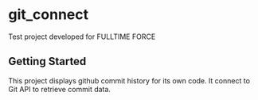 # git_connect

Test project developed for FULLTIME FORCE

## Getting Started

This project displays github commit history for its own code. It connect to Git API to retrieve commit data. 
